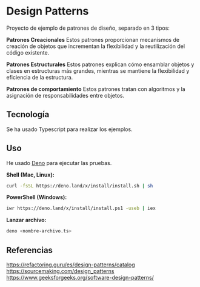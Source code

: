 # Design Patterns

Proyecto de ejemplo de patrones de diseño, separado en 3 tipos:

**Patrones Creacionales**
Estos patrones proporcionan mecanismos de creación de objetos que incrementan la flexibilidad y la reutilización del código existente.

**Patrones Estructurales**
Estos patrones explican cómo ensamblar objetos y clases en estructuras más grandes, mientras se mantiene la flexibilidad y eficiencia de la estructura.

**Patrones de comportamiento**
Estos patrones tratan con algoritmos y la asignación de responsabilidades entre objetos.

## Tecnología

Se ha usado Typescript para realizar los ejemplos.

## Uso

He usado [Deno](https://deno.land/) para ejecutar las pruebas.

**Shell (Mac, Linux):**

```bash
curl -fsSL https://deno.land/x/install/install.sh | sh
```

**PowerShell (Windows):**

```bash
iwr https://deno.land/x/install/install.ps1 -useb | iex
```

**Lanzar archivo:**

```bash
deno <nombre-archivo.ts>
```

## Referencias

https://refactoring.guru/es/design-patterns/catalog
https://sourcemaking.com/design_patterns
https://www.geeksforgeeks.org/software-design-patterns/

